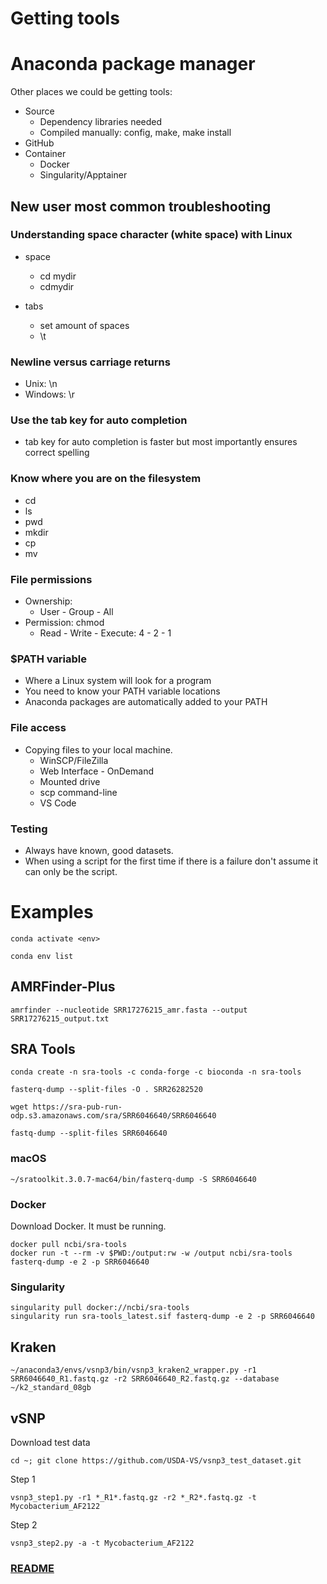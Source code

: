 # Getting tools
# Anaconda package manager

Other places we could be getting tools:
- Source
    - Dependency libraries needed
    - Compiled manually: config, make, make install
- GitHub
- Container
  - Docker
  - Singularity/Apptainer

## New user most common troubleshooting

### Understanding space character (white space) with Linux
- space
    - cd mydir
    - cdmydir

- tabs
    - set amount of spaces
    - \t

### Newline versus carriage returns
- Unix: \n
- Windows: \r
  
### Use the tab key for auto completion
- tab key for auto completion is faster but most importantly ensures correct spelling

### Know where you are on the filesystem
- cd
- ls
- pwd
- mkdir
- cp
- mv

### File permissions
- Ownership:
   -  User - Group - All
- Permission:  chmod
    - Read - Write - Execute: 4 - 2 - 1

### $PATH variable
- Where a Linux system will look for a program
- You need to know your PATH variable locations
- Anaconda packages are automatically added to your PATH

### File access
- Copying files to your local machine.
  - WinSCP/FileZilla
  - Web Interface - OnDemand
  - Mounted drive
  - scp command-line
  - VS Code

### Testing
- Always have known, good datasets.
- When using a script for the first time if there is a failure don't assume it can only be the script.
 
###

#
# Examples

```
conda activate <env>
```
```
conda env list
```

## AMRFinder-Plus

```
amrfinder --nucleotide SRR17276215_amr.fasta --output SRR17276215_output.txt
```

## SRA Tools
```
conda create -n sra-tools -c conda-forge -c bioconda -n sra-tools
```
```
fasterq-dump --split-files -O . SRR26282520
```
```
wget https://sra-pub-run-odp.s3.amazonaws.com/sra/SRR6046640/SRR6046640 
```
```
fastq-dump --split-files SRR6046640
```
### macOS
```
~/sratoolkit.3.0.7-mac64/bin/fasterq-dump -S SRR6046640
```
### Docker
Download Docker.  It must be running.
```
docker pull ncbi/sra-tools
docker run -t --rm -v $PWD:/output:rw -w /output ncbi/sra-tools fasterq-dump -e 2 -p SRR6046640
```
### Singularity
```
singularity pull docker://ncbi/sra-tools
singularity run sra-tools_latest.sif fasterq-dump -e 2 -p SRR6046640
```

## Kraken
```
~/anaconda3/envs/vsnp3/bin/vsnp3_kraken2_wrapper.py -r1 SRR6046640_R1.fastq.gz -r2 SRR6046640_R2.fastq.gz --database ~/k2_standard_08gb
```

## vSNP
Download test data
```
cd ~; git clone https://github.com/USDA-VS/vsnp3_test_dataset.git
```
Step 1
```
vsnp3_step1.py -r1 *_R1*.fastq.gz -r2 *_R2*.fastq.gz -t Mycobacterium_AF2122
```
Step 2
```
vsnp3_step2.py -a -t Mycobacterium_AF2122
```

### [README](../README.md)
